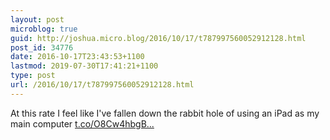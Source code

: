 ```yaml
---
layout: post
microblog: true
guid: http://joshua.micro.blog/2016/10/17/t787997560052912128.html
post_id: 34776
date: 2016-10-17T23:43:53+1100
lastmod: 2019-07-30T17:41:21+1100
type: post
url: /2016/10/17/t787997560052912128.html
---
```

At this rate I feel like I've fallen down the rabbit hole of using an iPad as my main computer [t.co/O8Cw4hbgB...](https://t.co/O8Cw4hbgBT)
